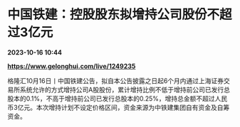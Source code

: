 # 中国铁建：控股股东拟增持公司股份不超过3亿元

**2023-10-16 10:44**

**https://www.gelonghui.com/live/1249235**

格隆汇10月16日丨中国铁建公告，拟自本公告披露之日起6个月内通过上海证券交易所系统允许的方式增持公司A股股份，累计增持比例不低于增持前公司已发行总股本的0.1%，不高于增持前公司已发行总股本的0.25%，增持总金额不超过人民币3亿元。本次增持计划不设定价格区间，资金来源为中铁建集团自有资金及自筹资金。
